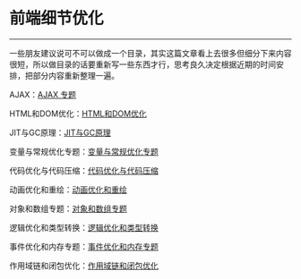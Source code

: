 # 前端细节优化
----

一些朋友建议说可不可以做成一个目录，其实这篇文章看上去很多但细分下来内容很短，所以做目录的话要重新写一些东西才行，思考良久决定根据近期的时间安排，把部分内容重新整理一遍。

AJAX：[AJAX 专题](chapters/AJAX.md)

HTML和DOM优化：[HTML和DOM优化](chapters/HTML和DOM优化.md)

JIT与GC原理：[JIT与GC原理](chapters/JIT与GC原理.md)

变量与常规优化专题：[变量与常规优化专题](chapters/变量与常规优化专题.md)

代码优化与代码压缩：[代码优化与代码压缩](chapters/代码优化与代码压缩.md)

动画优化和重绘：[动画优化和重绘](chapters/动画优化和重绘.md)

对象和数组专题：[对象和数组专题](chapters/对象和数组专题.md)

逻辑优化和类型转换：[逻辑优化和类型转换](chapters/逻辑优化和类型转换.md)

事件优化和内存专题：[事件优化和内存专题](chapters/事件优化和内存专题.md)

作用域链和闭包优化：[作用域链和闭包优化](chapters/作用域链和闭包优化.md)








